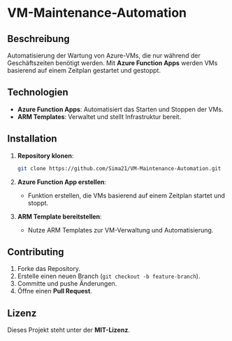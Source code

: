 # VM-Maintenance-Automation

## Beschreibung  
Automatisierung der Wartung von Azure-VMs, die nur während der Geschäftszeiten benötigt werden. Mit **Azure Function Apps** werden VMs basierend auf einem Zeitplan gestartet und gestoppt.

## Technologien  
- **Azure Function Apps**: Automatisiert das Starten und Stoppen der VMs.
- **ARM Templates**: Verwaltet und stellt Infrastruktur bereit.

## Installation

1. **Repository klonen**:
    ```bash
    git clone https://github.com/Sima21/VM-Maintenance-Automation.git
    ```

2. **Azure Function App erstellen**:
   - Funktion erstellen, die VMs basierend auf einem Zeitplan startet und stoppt.

3. **ARM Template bereitstellen**:
   - Nutze ARM Templates zur VM-Verwaltung und Automatisierung.

## Contributing

1. Forke das Repository.
2. Erstelle einen neuen Branch (`git checkout -b feature-branch`).
3. Committe und pushe Änderungen.
4. Öffne einen **Pull Request**.

## Lizenz  
Dieses Projekt steht unter der **MIT-Lizenz**.

